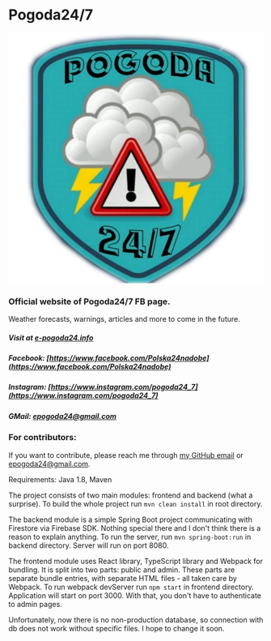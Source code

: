 # Pogoda24/7

![Logo](https://github.com/MBelniak/pogoda24/blob/master/frontend/src/public/src/img/logo-wHalo.png)

### Official website of Pogoda24/7 FB page.

Weather forecasts, warnings, articles and more to come in the future.

##### Visit at [e-pogoda24.info](e-pogoda24.info)
##### Facebook: [https://www.facebook.com/Polska24nadobe](https://www.facebook.com/Polska24nadobe)
##### Instagram: [https://www.instagram.com/pogoda24_7](https://www.instagram.com/pogoda24_7)
##### GMail: [epogoda24@gmail.com](mailto:epogoda24@gmail.com)

### For contributors:

If you want to contribute, please reach me through [my GitHub email](mailto:belniakm@wp.pl) or [epogoda24@gmail.com](mailto:epogoda24@gmail.com).<br>

Requirements:
Java 1.8, Maven

The project consists of two main modules: frontend and backend (what a surprise).
To build the whole project run ```mvn clean install``` in root directory.

The backend module is a simple Spring Boot project communicating with Firestore via Firebase SDK.
Nothing special there and I don't think there is a reason to explain anything.
To run the server, run ```mvn spring-boot:run``` in backend directory. Server will run on port 8080.

The frontend module uses React library, TypeScript library and Webpack for bundling. 
It is split into two parts: public and admin. These parts are separate bundle entries, with separate HTML files - all taken care by Webpack.
To run webpack devServer run ```npm start``` in frontend directory. Application will start on port 3000.
With that, you don't have to authenticate to admin pages.

Unfortunately, now there is no non-production database, so connection with db does not work without specific files.
I hope to change it soon.


